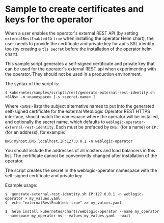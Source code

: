 # Sample to create certificates and keys for the operator

When a user enables the operator's external REST API (by setting
`externalRestEnabled` to `true` when installing the operator Helm chart), the user needs
to provide the certificate and private key for api's SSL identity too (by creating a
`tls secret` before the installation of the operator helm chart).

This sample script generates a self-signed certificate and private key that can be used
for the operator's external REST api when experimenting with the operator.  They should
not be used in a production environment.

The syntax of the script is:
```
$ kubernetes/samples/scripts/rest/generate-external-rest-identity.sh <SANs> -n <namespace> [-s <secret-name> ]
```

Where `<SANs>` lists the subject alternative names to put into the generated self-signed 
certificate for the external WebLogic Operator REST HTTPS interface, <namespace> should match
the namespace where the operator will be installed, and optionally the secret name, which defaults
to `weblogic-operator-external-rest-identity`.  Each must be prefaced
by `DNS:` (for a name) or `IP:` (for an address), for example:
```
DNS:myhost,DNS:localhost,IP:127.0.0.1 -n weblogic-operator
```

You should include the addresses of all masters and load balancers in this list.  The certificate
cannot be conveniently changed after installation of the operator.

The script creates the secret in the weblogic-operator namespace with the self-signed 
certificate and private key

Example usage:
```
$  generate-external-rest-identity.sh IP:127.0.0.1 -n weblogic-operator > my_values.yaml
$  echo "externalRestEnabled: true" >> my_values.yaml
   ...
$  helm install kubernetes/charts/weblogic-operator --name my_operator --namespace my_operator-ns --values my_values.yaml --wait
```
